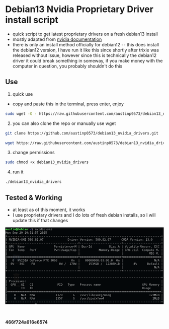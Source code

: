 # Debian13 Nvidia Proprietary Driver install script

 - quick script to get latest proprietary drivers on a fresh debian13 install
 - mostly adapted from [nvidia documentation](https://docs.nvidia.com/datacenter/tesla/driver-installation-guide/#debian)
- there is only an install method officially for debian12
-- this does install the debian12 version, I have run it like this since shortly after trixie was released without issue, however since this is technically the debian12 driver it could break something in someway, if you make money with the computer in question, you probably shouldn't do this

## Use

1. quick use
- copy and paste this in the terminal, press enter, enjoy

```bash
sudo wget -O - https://raw.githubusercontent.com/austinp0573/debian13_nvidia_drivers/main/debian13_nvidia_drivers.sh | bash
```

2. you can also clone the repo or manually use wget

 ```bash
 git clone https://github.com/austinp0573/debian13_nvidia_drivers.git
 ```

 ```bash
 wget https://raw.githubusercontent.com/austinp0573/debian13_nvidia_drivers/main/debian13_nvidia_drivers.sh
 ```

3. change permissions

```bash
sudo chmod +x debian13_nvidia_drivers
```

4. run it

```bash
./debian13_nvidia_drivers
```

## Tested & Working
- at least as of this moment, it works
- I use proprietary drivers and I do lots of fresh debian installs, so I will update this if that changes

![nvidia-smi terminal output](./nvidia-smi.png)

&nbsp;

**466f724a616e6574**